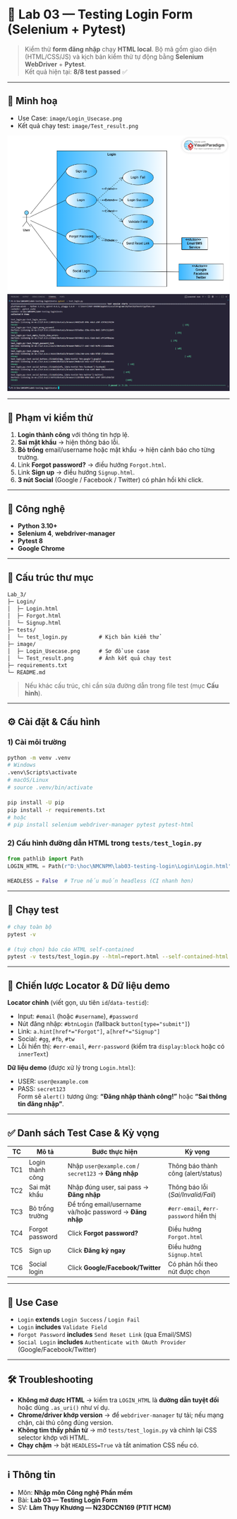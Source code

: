 # 🧪 Lab 03 — Testing Login Form (Selenium + Pytest)

> Kiểm thử **form đăng nhập** chạy **HTML local**. Bộ mã gồm giao diện (HTML/CSS/JS) và kịch bản kiểm thử tự động bằng **Selenium WebDriver** + **Pytest**.  
> Kết quả hiện tại: **8/8 test passed** ✅

---

## 📸 Minh hoạ
- Use Case: `image/Login_Usecase.png`  
- Kết quả chạy test: `image/Test_result.png`

![Use Case](image/Login_Usecase.png)
![Test Result](image/Test_result.png)

---

## 🔎 Phạm vi kiểm thử 
1. **Login thành công** với thông tin hợp lệ.  
2. **Sai mật khẩu** → hiện thông báo lỗi.  
3. **Bỏ trống** email/username hoặc mật khẩu → hiện cảnh báo cho từng trường.  
4. Link **Forgot password?** → điều hướng `Forgot.html`.  
5. Link **Sign up** → điều hướng `Signup.html`.  
6. **3 nút Social** (Google / Facebook / Twitter) có phản hồi khi click.

---

## 🧱 Công nghệ
- **Python 3.10+**
- **Selenium 4**, **webdriver-manager**
- **Pytest 8**
- **Google Chrome** 

---

## 📂 Cấu trúc thư mục
```
Lab_3/
├─ Login/
│  ├─ Login.html
│  ├─ Forgot.html
│  └─ Signup.html
├─ tests/
│  └─ test_login.py          # Kịch bản kiểm thử
├─ image/
│  ├─ Login_Usecase.png      # Sơ đồ use case
│  └─ Test_result.png        # Ảnh kết quả chạy test
├─ requirements.txt
└─ README.md
```
> Nếu khác cấu trúc, chỉ cần sửa đường dẫn trong file test (mục **Cấu hình**).

---

## ⚙️ Cài đặt & Cấu hình

### 1) Cài môi trường
```bash
python -m venv .venv
# Windows
.venv\Scripts\activate
# macOS/Linux
# source .venv/bin/activate

pip install -U pip
pip install -r requirements.txt
# hoặc
# pip install selenium webdriver-manager pytest pytest-html
```

### 2) Cấu hình đường dẫn HTML trong `tests/test_login.py`
```python
from pathlib import Path
LOGIN_HTML = Path(r"D:\hoc\NMCNPM\lab03-testing-login\Login\Login.html").resolve().as_uri()

HEADLESS = False  # True nếu muốn headless (CI nhanh hơn)
```

---

## 🏃 Chạy test
```bash
# chạy toàn bộ
pytest -v

# (tuỳ chọn) báo cáo HTML self-contained
pytest -v tests/test_login.py --html=report.html --self-contained-html
```

---

## 🧭 Chiến lược Locator & Dữ liệu demo

**Locator chính** (viết gọn, ưu tiên `id`/`data-testid`):
- Input: `#email` (hoặc `#username`), `#password`  
- Nút đăng nhập: `#btnLogin` (fallback `button[type="submit"]`)  
- Link: `a.hint[href*="Forgot"]`, `a[href*="Signup"]`  
- Social: `#gg`, `#fb`, `#tw`  
- Lỗi hiển thị: `#err-email`, `#err-password` (kiểm tra `display:block` hoặc có `innerText`)

**Dữ liệu demo** (được xử lý trong `Login.html`):
- USER: `user@example.com`  
- PASS: `secret123`  
Form sẽ `alert()` tương ứng: **“Đăng nhập thành công!”** hoặc **“Sai thông tin đăng nhập”**.

---

## ✅ Danh sách Test Case & Kỳ vọng

| TC | Mô tả | Bước thực hiện | Kỳ vọng |
|---|---|---|---|
| TC1 | Login thành công | Nhập `user@example.com` / `secret123` → **Đăng nhập** | Thông báo thành công (alert/status) |
| TC2 | Sai mật khẩu | Nhập đúng user, sai pass → **Đăng nhập** | Thông báo lỗi (*Sai/Invalid/Fail*) |
| TC3 | Bỏ trống trường | Để trống email/username và/hoặc password → **Đăng nhập** | `#err-email`, `#err-password` hiển thị |
| TC4 | Forgot password | Click **Forgot password?** | Điều hướng `Forgot.html` |
| TC5 | Sign up | Click **Đăng ký ngay** | Điều hướng `Signup.html` |
| TC6 | Social login | Click **Google/Facebook/Twitter** | Có phản hồi theo nút được chọn |

---

## 🧩 Use Case
- `Login` **extends** `Login Success` / `Login Fail`  
- `Login` **includes** `Validate Field`  
- `Forgot Password` **includes** `Send Reset Link` (qua Email/SMS)  
- `Social Login` **includes** `Authenticate with OAuth Provider` (Google/Facebook/Twitter)

---

## 🛠 Troubleshooting
- **Không mở được HTML** → kiểm tra `LOGIN_HTML` là **đường dẫn tuyệt đối** hoặc dùng `.as_uri()` như ví dụ.  
- **Chrome/driver khớp version** → để `webdriver-manager` tự tải; nếu mạng chặn, cài thủ công đúng version.  
- **Không tìm thấy phần tử** → mở `tests/test_login.py` và chỉnh lại CSS selector khớp với HTML.  
- **Chạy chậm** → bật `HEADLESS=True` và tắt animation CSS nếu có.

---

## ℹ️ Thông tin
- Môn: **Nhập môn Công nghệ Phần mềm**  
- Bài: **Lab 03 — Testing Login Form**  
- SV: **Lâm Thụy Khương — N23DCCN169 (PTIT HCM)**  
